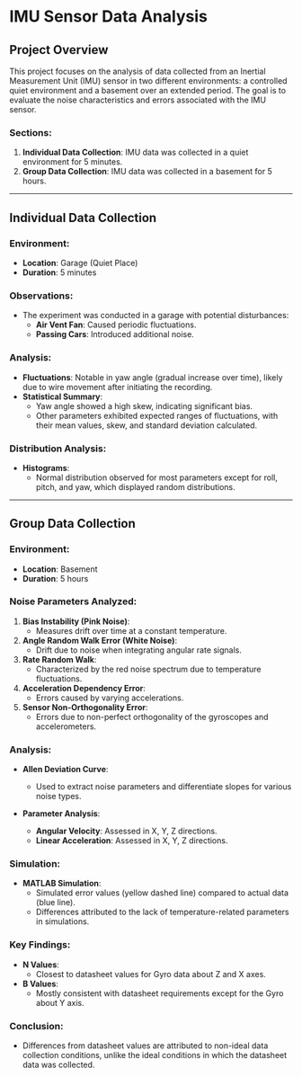 # IMU Sensor Data Analysis

## Project Overview

This project focuses on the analysis of data collected from an Inertial Measurement Unit (IMU) sensor in two different environments: a controlled quiet environment and a basement over an extended period. The goal is to evaluate the noise characteristics and errors associated with the IMU sensor.

### Sections:
1. **Individual Data Collection**: IMU data was collected in a quiet environment for 5 minutes.
2. **Group Data Collection**: IMU data was collected in a basement for 5 hours.

---

## Individual Data Collection

### Environment:
- **Location**: Garage (Quiet Place)
- **Duration**: 5 minutes

### Observations:
- The experiment was conducted in a garage with potential disturbances:
  - **Air Vent Fan**: Caused periodic fluctuations.
  - **Passing Cars**: Introduced additional noise.

### Analysis:
- **Fluctuations**: Notable in yaw angle (gradual increase over time), likely due to wire movement after initiating the recording.
- **Statistical Summary**: 
  - Yaw angle showed a high skew, indicating significant bias.
  - Other parameters exhibited expected ranges of fluctuations, with their mean values, skew, and standard deviation calculated.

### Distribution Analysis:
- **Histograms**: 
  - Normal distribution observed for most parameters except for roll, pitch, and yaw, which displayed random distributions.

---

## Group Data Collection

### Environment:
- **Location**: Basement
- **Duration**: 5 hours

### Noise Parameters Analyzed:
1. **Bias Instability (Pink Noise)**:
   - Measures drift over time at a constant temperature.
2. **Angle Random Walk Error (White Noise)**:
   - Drift due to noise when integrating angular rate signals.
3. **Rate Random Walk**:
   - Characterized by the red noise spectrum due to temperature fluctuations.
4. **Acceleration Dependency Error**:
   - Errors caused by varying accelerations.
5. **Sensor Non-Orthogonality Error**:
   - Errors due to non-perfect orthogonality of the gyroscopes and accelerometers.

### Analysis:
- **Allen Deviation Curve**: 
  - Used to extract noise parameters and differentiate slopes for various noise types.
  
- **Parameter Analysis**:
  - **Angular Velocity**: Assessed in X, Y, Z directions.
  - **Linear Acceleration**: Assessed in X, Y, Z directions.

### Simulation:
- **MATLAB Simulation**: 
  - Simulated error values (yellow dashed line) compared to actual data (blue line).
  - Differences attributed to the lack of temperature-related parameters in simulations.

### Key Findings:
- **N Values**:
  - Closest to datasheet values for Gyro data about Z and X axes.
- **B Values**:
  - Mostly consistent with datasheet requirements except for the Gyro about Y axis.

### Conclusion:
- Differences from datasheet values are attributed to non-ideal data collection conditions, unlike the ideal conditions in which the datasheet data was collected.
